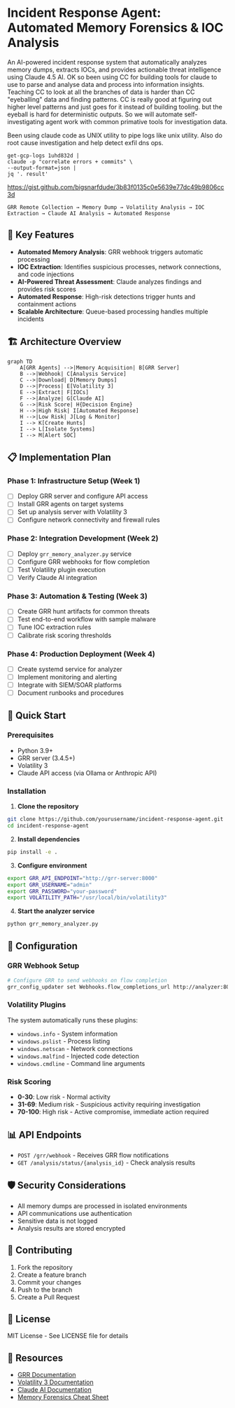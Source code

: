 # Incident Response Agent: Automated Memory Forensics & IOC Analysis

An AI-powered incident response system that automatically analyzes memory dumps, extracts IOCs, and provides actionable threat intelligence using Claude 4.5 AI. 
OK so been using CC for building tools for claude to use to parse and analyse data and process into information insights. Teaching CC to look at all the branches 
of data is harder than CC "eyeballing" data and finding patterns. CC is really good at figuring out higher level patterns and just goes for it instead of building
tooling. but the eyeball is hard for deterministic outputs. So we will automate self-investigating agent work with common primative tools for investigation data.

Been using claude code as UNIX utility to pipe logs like unix utility. Also do root cause investigation and help detect exfil dns ops.
```
get-gcp-logs 1uhd832d |
claude -p "correlate errors + commits" \
--output-format=json |
jq '. result'
```

https://gist.github.com/bigsnarfdude/3b83f0135c0e5639e77dc49b9806cc3d


```
GRR Remote Collection → Memory Dump → Volatility Analysis → IOC Extraction → Claude AI Analysis → Automated Response
```

## 🎯 Key Features

- **Automated Memory Analysis**: GRR webhook triggers automatic processing
- **IOC Extraction**: Identifies suspicious processes, network connections, and code injections
- **AI-Powered Threat Assessment**: Claude analyzes findings and provides risk scores
- **Automated Response**: High-risk detections trigger hunts and containment actions
- **Scalable Architecture**: Queue-based processing handles multiple incidents

## 🏗️ Architecture Overview

```mermaid
graph TD
    A[GRR Agents] -->|Memory Acquisition| B[GRR Server]
    B -->|Webhook| C[Analysis Service]
    C -->|Download| D[Memory Dumps]
    D -->|Process| E[Volatility 3]
    E -->|Extract| F[IOCs]
    F -->|Analyze| G[Claude AI]
    G -->|Risk Score| H{Decision Engine}
    H -->|High Risk| I[Automated Response]
    H -->|Low Risk| J[Log & Monitor]
    I --> K[Create Hunts]
    I --> L[Isolate Systems]
    I --> M[Alert SOC]
```

## 📋 Implementation Plan

### Phase 1: Infrastructure Setup (Week 1)
- [ ] Deploy GRR server and configure API access
- [ ] Install GRR agents on target systems
- [ ] Set up analysis server with Volatility 3
- [ ] Configure network connectivity and firewall rules

### Phase 2: Integration Development (Week 2)
- [ ] Deploy `grr_memory_analyzer.py` service
- [ ] Configure GRR webhooks for flow completion
- [ ] Test Volatility plugin execution
- [ ] Verify Claude AI integration

### Phase 3: Automation & Testing (Week 3)
- [ ] Create GRR hunt artifacts for common threats
- [ ] Test end-to-end workflow with sample malware
- [ ] Tune IOC extraction rules
- [ ] Calibrate risk scoring thresholds

### Phase 4: Production Deployment (Week 4)
- [ ] Create systemd service for analyzer
- [ ] Implement monitoring and alerting
- [ ] Integrate with SIEM/SOAR platforms
- [ ] Document runbooks and procedures

## 🚀 Quick Start

### Prerequisites
- Python 3.9+
- GRR server (3.4.5+)
- Volatility 3
- Claude API access (via Ollama or Anthropic API)

### Installation

1. **Clone the repository**
```bash
git clone https://github.com/yourusername/incident-response-agent.git
cd incident-response-agent
```

2. **Install dependencies**
```bash
pip install -e .
```

3. **Configure environment**
```bash
export GRR_API_ENDPOINT="http://grr-server:8000"
export GRR_USERNAME="admin"
export GRR_PASSWORD="your-password"
export VOLATILITY_PATH="/usr/local/bin/volatility3"
```

4. **Start the analyzer service**
```bash
python grr_memory_analyzer.py
```

## 🔧 Configuration

### GRR Webhook Setup
```bash
# Configure GRR to send webhooks on flow completion
grr_config_updater set Webhooks.flow_completions_url http://analyzer:8080/grr/webhook
```

### Volatility Plugins
The system automatically runs these plugins:
- `windows.info` - System information
- `windows.pslist` - Process listing
- `windows.netscan` - Network connections
- `windows.malfind` - Injected code detection
- `windows.cmdline` - Command line arguments

### Risk Scoring
- **0-30**: Low risk - Normal activity
- **31-69**: Medium risk - Suspicious activity requiring investigation
- **70-100**: High risk - Active compromise, immediate action required

## 📊 API Endpoints

- `POST /grr/webhook` - Receives GRR flow notifications
- `GET /analysis/status/{analysis_id}` - Check analysis results

## 🛡️ Security Considerations

- All memory dumps are processed in isolated environments
- API communications use authentication
- Sensitive data is not logged
- Analysis results are stored encrypted

## 🤝 Contributing

1. Fork the repository
2. Create a feature branch
3. Commit your changes
4. Push to the branch
5. Create a Pull Request

## 📝 License

MIT License - See LICENSE file for details

## 🔗 Resources

- [GRR Documentation](https://grr-doc.readthedocs.io/)
- [Volatility 3 Documentation](https://volatility3.readthedocs.io/)
- [Claude AI Documentation](https://docs.anthropic.com/)
- [Memory Forensics Cheat Sheet](https://github.com/volatilityfoundation/volatility/wiki/Command-Reference)

